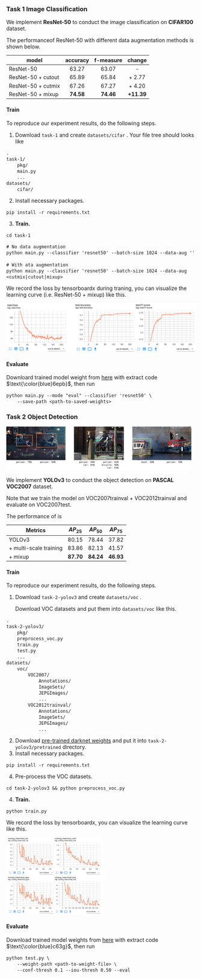 ### Task 1  Image Classification

We implement **ResNet-50** to conduct the image classification on **CIFAR100** dataset.

The performanceof ResNet-50 with different data augmentation methods is shown below.

| model              | accuracy  | f-measure |   change   |
| ------------------ | :-------: | :-------: | :--------: |
| ResNet-50          |   63.27   |   63.07   |     -      |
| ResNet-50 + cutout |   65.89   |   65.84   |   + 2.77   |
| ResNet-50 + cutmix |   67.26   |   67.27   |   + 4.20   |
| ResNet-50 + mixup  | **74.58** | **74.46** | **+11.39** |

#### Train

To reproduce our experiment results, do the following steps.

1. Download `task-1` and create `datasets/cifar` . Your file tree should looks like

```shell
.
task-1/
	pkg/
	main.py
	...
datasets/
	cifar/
```

2. Install necessary packages.

```shell
pip install -r requirements.txt
```

3. **Train.**

```shell
cd task-1
```

```shell
# No data augmentation
python main.py --classifier 'resnet50' --batch-size 1024 --data-aug ''

# With ata augmentation
python main.py --classifier 'resnet50' --batch-size 1024 --data-aug <cutmix|cutout|mixup>
```
We record the loss by tensorboardx during traning, you can visualize the learning curve (i.e. ResNet-50 + mixup) like this.

![](./teaser/resnet_learn_curve.png)

#### Evaluate

Downloard trained model weight from [here](https://pan.baidu.com/s/1sJ9knZG0WJQgs0HZ7NcJfw) with extract code $\text{\color{blue}6epb}$, then run

```shell
python main.py --mode "eval" --classifier 'resnet50' \
	--save-path <path-to-saved-weights>
```





### Task 2  Object Detection

<img src="./teaser/yolo_predict.png" style="zoom:48%;" />

We implement **YOLOv3** to conduct the object detection on **PASCAL VOC2007** dataset. 

Note that we train the model on VOC2007trainval + VOC2012trainval and evaluate on VOC2007test.

The performance of is

| Metrics                | $AP_{25}$ | $AP_{50}$ | $AP_{75}$ |
| -------------- | :-------: | :-------: | :-------: |
| YOLOv3  |   80.15   |   78.44   |   37.82   |
| + multi-scale training |   83.86   |   82.13   |   41.57   |
| + mixup  |   **87.70**   |   **84.24**   |   **46.93**   |

#### Train

To reproduce our experiment results, do the following steps.

1. Download `task-2-yolov3` and create `datasets/voc` . 

   Download VOC datasets and put them into `datasets/voc` like this.

```shell
.
task-2-yolov3/
	pkg/
	preprocess_voc.py
	train.py
	test.py
	...
datasets/
	voc/
		VOC2007/
			Annotations/
			ImageSets/
			JEPGImages/
			...
		VOC2012trainval/
			Annotations/
			ImageSets/
			JEPGImages/
			...
```

2. Download [pre-trained darknet weights](https://pjreddie.com/media/files/darknet53_448.weights) and put it into ```task-2-yolov3/pretrained``` directory.
3. Install necessary packages.

```shell
pip install -r requirements.txt
```

4. Pre-process the VOC datasets.

```shell
cd task-2-yolov3 && python preprocess_voc.py
```

4. **Train.**

```shell
python train.py
```

We record the loss by tensorboardx, you can visualize the learning curve like this.

<img src="./teaser/yolov3_learning_curve.png" style="zoom:25%;" />



#### Evaluate

Download trained model weights from [here](https://pan.baidu.com/s/1YIIQAI_bCGiXI_eSsxpnFA) with extract code $\text{\color{blue}c63g}$, then run

```shell
python test.py \
	--weight-path <path-to-weight-file> \
	--conf-thresh 0.1 --iou-thresh 0.50 --eval
```





